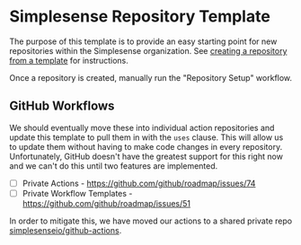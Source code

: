 # Simplesense Repository Template

The purpose of this template is to provide an easy starting point for new repositories within the Simplesense organization. See [creating a repository from a template](https://docs.github.com/en/github/creating-cloning-and-archiving-repositories/creating-a-repository-on-github/creating-a-repository-from-a-template) for instructions.

Once a repository is created, manually run the "Repository Setup" workflow.

## GitHub Workflows

We should eventually move these into individual action repositories and update this template to pull them in with the `uses` clause. This will allow us to update them without having to make code changes in every repository. Unfortunately, GitHub doesn't have the greatest support for this right now and we can't do this until two features are implemented.

- [ ] Private Actions - https://github.com/github/roadmap/issues/74
- [ ] Private Workflow Templates - https://github.com/github/roadmap/issues/51

In order to mitigate this, we have moved our actions to a shared private repo [simplesenseio/github-actions](https://github.com/simplesenseio/github-actions).
